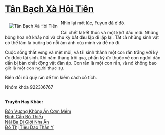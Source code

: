 <a href="https://truyentiki.com/tan-bach-xa-hoi-tien.31873/" title="Tân Bạch Xà Hỏi Tiên"><h1>Tân Bạch Xà Hỏi Tiên</h1></a><div style="display:table"><img align="right" style="float: left; padding: 10px;" src="https://truyentiki.com/a/img/str/src/31873.jpg" alt="Tân Bạch Xà Hỏi Tiên">Nhìn lại một lúc, Fuyun đã ở đó. <p></p> Cái chết là kết thúc và một khởi đầu mới. Những bông hoa nở khắp nơi và chu kỳ bắt đầu lặp đi lặp lại. Tất cả những sinh vật có thể làm là buông bỏ nỗi ám ảnh của mình và để nó đi. <p></p> Cuộc sống thất vọng và mệt mỏi, và tái sinh thành một con rắn trắng với ký ức được tái sinh. Khi năm tháng trôi qua, phần ký ức thuộc về con người dần dần bị bản chất động vật đàn áp. Con rắn là một con rắn, và nó không bao giờ là một con người thực sự. <p></p> Biến đổi nữ quỷ rắn để tìm kiếm cách cổ tích. <p></p> Nhóm khóa 922306767</div><p><br><b>Truyện Hay Khác :</b></p><a href="https://truyentiki.com/bon-vuong-khong-an-com-mem.31872/" alt="Bổn Vương Không Ăn Cơm Mềm">Bổn Vương Không Ăn Cơm Mềm</a><br/><a href="https://github.com/nownovels/topcv/tree/master/truyenhay/31607/README.md" alt="Đỉnh Cấp Bỏ Thiếu">Đỉnh Cấp Bỏ Thiếu</a><br/><a href="https://dichwiki.blogspot.com/2020/06/nai-ba-di-gioi-nha-an.html" alt="Nãi Ba Dị Giới Nhà Ăn">Nãi Ba Dị Giới Nhà Ăn</a><br/><a href="https://wikitruyen.wordpress.com/2020/06/23/do-thi-tieu-dao-than-y/" alt="Đô Thị Tiêu Dao Thần Y">Đô Thị Tiêu Dao Thần Y</a><br/>